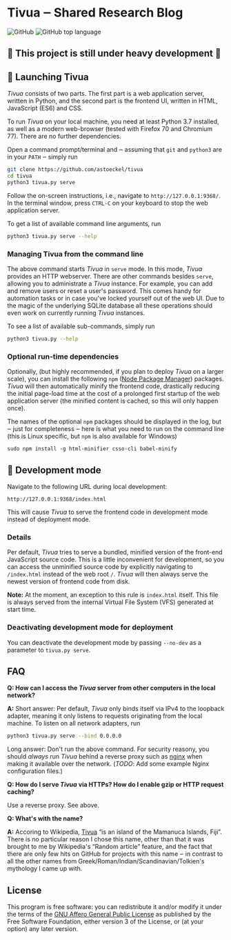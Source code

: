 # Tivua ‒ Shared Research Blog

![GitHub](https://img.shields.io/github/license/astoeckel/tivua?style=flat-square) ![GitHub top language](https://img.shields.io/github/languages/top/astoeckel/tivua?style=flat-square)

## 🚧 This project is still under heavy development 🚧

## 🚀 Launching Tivua

*Tivua* consists of two parts. The first part is a web application server, written in Python, and the second part is the frontend UI, written in HTML, JavaScript (ES6) and CSS.

To run *Tivua* on your local machine, you need at least Python 3.7 installed, as well as a modern web-browser (tested with Firefox 70 and Chromium 77). There are no further dependencies.

Open a command prompt/terminal and ‒ assuming that `git` and `python3` are in your `PATH` ‒ simply run
```sh
git clone https://github.com/astoeckel/tivua
cd tivua
python3 tivua.py serve
```
Follow the on-screen instructions, i.e., navigate to `http://127.0.0.1:9368/`. In the terminal window, press `CTRL-C` on your keyboard to stop the web application server.

To get a list of available command line arguments, run
```sh
python3 tivua.py serve --help
```

### Managing Tivua from the command line

The above command starts *Tivua* in `serve` mode. In this mode, *Tivua* provides an HTTP webserver. There are other commands besides `serve`, allowing you to administrate a *Tivua* instance. For example, you can add and remove users or reset a user's password. This comes handy for automation tasks or in case you've locked yourself out of the web UI. Due to the magic of the underlying SQLite database all these operations should even work on currently running *Tivua* instances.

To see a list of available sub-commands, simply run
```sh
python3 tivua.py --help
```

### Optional run-time dependencies

Optionally, (but highly recommended, if you plan to deploy *Tivua* on a larger scale), you can install the following `npm` ([Node Package Manager](https://www.npmjs.com/)) packages. *Tivua* will then automatically minify the frontend code, drastically reducing the initial page-load time at the cost of a prolonged first startup of the web application server (the minified content is cached, so this will only happen once).

The names of the optional `npm` packages should be displayed in the log, but ‒ just for completeness ‒ here is what you need to run on the command line (this is Linux specific, but `npm` is also available for Windows)
```
sudo npm install -g html-minifier csso-cli babel-minify
```

## 🔬 Development mode

Navigate to the following URL during local development:

```
http://127.0.0.1:9368/index.html
```

This will cause *Tivua* to serve the frontend code in development mode instead of deployment mode.

### Details

Per default, *Tivua* tries to serve a bundled, minified version of the front-end JavaScript source code.  This is a little inconvenient for development, so you can access the unminified source code by explicitly navigating to `/index.html` instead of the web root `/`. *Tivua* will then always serve the newest version of frontend code from disk.

**Note:** At the moment, an exception to this rule is `index.html` itself. This file is always served from the internal Virtual File System (VFS) generated at start time.

### Deactivating development mode for deployment

You can deactivate the development mode by passing `--no-dev` as a parameter to `tivua.py serve`.

## FAQ

**Q: How can I access the *Tivua* server from other computers in the local network?**

**A:** Short answer: Per default, *Tivua* only binds itself via IPv4 to the loopback adapter, meaning it only listens to requests originating from the local machine.  To listen on all network adapters, run
```sh
python3 tivua.py serve --bind 0.0.0.0
```

Long answer: Don't run the above command. For security reasony, you should *always* run *Tivua* behind a reverse proxy such as [nginx](https://nginx.org/) when making it available over the network. (*TODO*: Add some example Nginx configuration files.)

**Q: How do I serve *Tivua* via HTTPs? How do I enable gzip or HTTP request caching?**

Use a reverse proxy. See above.

**Q: What's with the name?**

**A:** Accoring to Wikipedia, [Tivua](https://en.wikipedia.org/wiki/Tivua_Island) “is an island of the Mamanuca Islands, Fiji”. There is no particular reason I chose this name, other than that it was brought to me by Wikipedia's “Random article” feature, and the fact that there are only few hits on GitHub for projects with this name ‒ in contrast to all the other names from Greek/Roman/Indian/Scandinavian/Tolkien's mythology I came up with.

## License

This program is free software: you can redistribute it and/or modify it under the terms of the [GNU Affero General Public License](https://www.gnu.org/licenses/agpl-3.0.txt) as published by the Free Software Foundation, either version 3 of the License, or (at your option) any later version.

